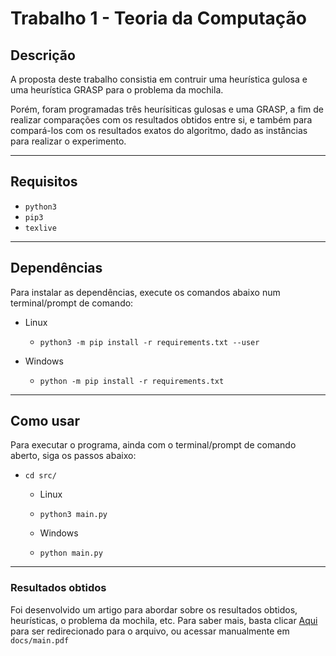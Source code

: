 # Trabalho 1 - Teoria da Computação

## Descrição
A proposta deste trabalho consistia em contruir uma heurística gulosa e uma heurística GRASP para o problema da mochila.

Porém, foram programadas três heurísiticas gulosas e uma GRASP, a fim de realizar comparações com os resultados obtidos entre si, e também para compará-los com os resultados exatos do algoritmo, dado as instâncias para realizar o experimento.

---
## Requisitos

* `python3`
* `pip3`
* `texlive`
  
---
## Dependências

Para instalar as dependências, execute os comandos abaixo num terminal/prompt de comando:

* Linux
  * `python3 -m pip install -r requirements.txt --user`

* Windows
  * `python -m pip install -r requirements.txt`

---
## Como usar

Para executar o programa, ainda com o terminal/prompt de comando aberto, siga os passos abaixo:
* `cd src/`
  * Linux
  * `python3 main.py`


  * Windows
  * `python main.py`

---
### **Resultados obtidos**

Foi desenvolvido um artigo para abordar sobre os resultados obtidos, heurísticas, o problema da mochila, etc. Para saber mais, basta clicar [Aqui](./docs/main.pdf) para ser redirecionado para o arquivo, ou acessar manualmente em `docs/main.pdf`